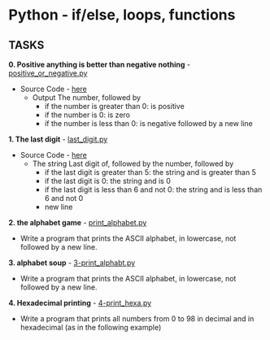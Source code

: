 # Python - if/else, loops, functions

## TASKS

**0. Positive anything is better than negative nothing** - [positive_or_negative.py]()
  - Source Code - [here](https://github.com/alx-tools/0x01.py/blob/master/0-positive_or_negative_py)
    - Output The number, followed by
      - if the number is greater than 0: is positive
      - if the number is 0: is zero
      - if the number is less than 0: is negative followed by a new line


**1. The last digit** - [last_digit.py]()
  - Source Code - [here](https://github.com/alx-tools/0x01.py/blob/master/1-last_digit_py)
    - The string Last digit of, followed by the number, followed by
      - if the last digit is greater than 5: the string and is greater than 5
      - if the last digit is 0: the string and is 0
      - if the last digit is less than 6 and not 0: the string and is less than 6 and not 0
      - new line

**2. the alphabet game** - [print_alphabet.py]()
  - Write a program that prints the ASCII alphabet, in lowercase, not followed by a new line.

**3. alphabet soup** - [3-print_alphabt.py]()
  - Write a program that prints the ASCII alphabet, in lowercase, not followed by a new line.

**4. Hexadecimal printing** - [4-print_hexa.py]()
  - Write a program that prints all numbers from 0 to 98 in decimal and in hexadecimal (as in the following example)



